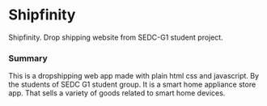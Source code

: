 # Shipfinity
Shipfinity. Drop shipping website from SEDC-G1 student project.

### Summary
This is a dropshipping web app made with plain html css and javascript. By the students of SEDC G1 student group. It is a smart home appliance store app. That sells a variety of goods related to smart home devices.